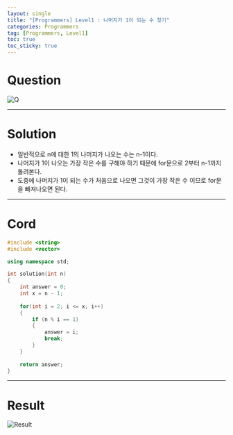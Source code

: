```yaml
---
layout: single
title: "[Programmers] Level1 : 나머지가 1이 되는 수 찾기"
categories: Programmers
tag: [Programmers, Level1]
toc: true
toc_sticky: true
---
```


# Question
![Q](https://user-images.githubusercontent.com/97664446/189672555-8903c7ba-e4e4-492c-8583-fe08a2ebf970.PNG)

***

# Solution
- 일반적으로 n에 대한 1의 나머지가 나오는 수는 n-1이다.
- 나머지가 1이 나오는 가장 작은 수를 구해야 하기 때문에 for문으로 2부터 n-1까지 돌려본다.
- 도중에 나머지가 1이 되는 수가 처음으로 나오면 그것이 가장 작은 수 이므로 for문을 빠져나오면 된다.

***

# Cord
```c++
#include <string>
#include <vector>

using namespace std;

int solution(int n) 
{
    int answer = 0;
    int x = n - 1;
    
    for(int i = 2; i <= x; i++)
    {
        if (n % i == 1)
        {
            answer = i;
            break;
        }
    }
    
    return answer;
}
```

***

# Result
![Result](https://user-images.githubusercontent.com/97664446/189672550-88aa1571-6b4f-4517-be85-fce6292c907e.PNG)